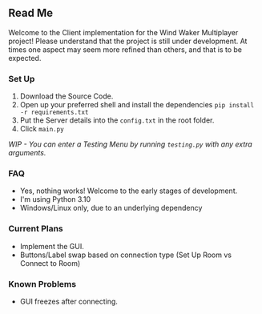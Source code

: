 ## Read Me ##

Welcome to the Client implementation for the Wind Waker Multiplayer project! 
Please understand that the project is still under development. At times one aspect
may seem more refined than others, and that is to be expected.

### Set Up ###
1. Download the Source Code.
2. Open up your preferred shell and install the dependencies `pip install -r requirements.txt`
3. Put the Server details into the `config.txt` in the root folder.
4. Click `main.py`

*WIP - You can enter a Testing Menu by running `testing.py` with any extra arguments.*

### FAQ ###
- Yes, nothing works! Welcome to the early stages of development.
- I'm using Python 3.10
- Windows/Linux only, due to an underlying dependency

### Current Plans ###
- Implement the GUI.
- Buttons/Label swap based on connection type (Set Up Room vs Connect to Room)

### Known Problems ###
- GUI freezes after connecting.
